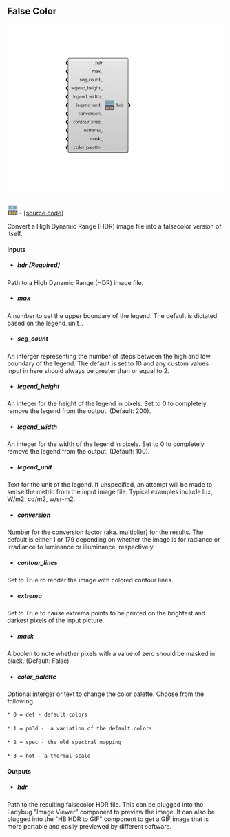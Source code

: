 ## False Color

![](../../images/components/False_Color.png)

![](../../images/icons/False_Color.png) - [[source code]](https://github.com/ladybug-tools/honeybee-grasshopper-radiance/blob/master/honeybee_grasshopper_radiance/src//HB%20False%20Color.py)


Convert a High Dynamic Range (HDR) image file into a falsecolor version of itself. 



#### Inputs
* ##### hdr [Required]
Path to a High Dynamic Range (HDR) image file. 
* ##### max 
A number to set the upper boundary of the legend. The default is dictated based on the legend_unit_. 
* ##### seg_count 
An interger representing the number of steps between the high and low boundary of the legend. The default is set to 10 and any custom values input in here should always be greater than or equal to 2. 
* ##### legend_height 
An integer for the height of the legend in pixels. Set to 0 to completely remove the legend from the output. (Default: 200). 
* ##### legend_width 
An integer for the width of the legend in pixels. Set to 0 to completely remove the legend from the output. (Default: 100). 
* ##### legend_unit 
Text for the unit of the legend. If unspecified, an attempt will be made to sense the metric from the input image file. Typical examples include lux, W/m2, cd/m2, w/sr-m2. 
* ##### conversion 
Number for the conversion factor (aka. multiplier) for the results. The default is either 1 or 179 depending on whether the image is for radiance or irradiance to luminance or illuminance, respectively. 
* ##### contour_lines 
Set to True ro render the image with colored contour lines. 
* ##### extrema 
Set to True to cause extrema points to be printed on the brightest and darkest pixels of the input picture. 
* ##### mask 
A boolen to note whether pixels with a value of zero should be masked in black. (Default: False). 
* ##### color_palette 
Optional interger or text to change the color palette. Choose from the following. 

    * 0 = def - default colors

    * 1 = pm3d -  a variation of the default colors

    * 2 = spec - the old spectral mapping

    * 3 = hot - a thermal scale

#### Outputs
* ##### hdr
Path to the resulting falsecolor HDR file. This can be plugged into the Ladybug "Image Viewer" component to preview the image. It can also be plugged into the "HB HDR to GIF" component to get a GIF image that is more portable and easily previewed by different software. 